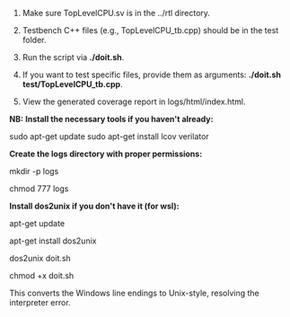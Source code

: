 1) Make sure TopLevelCPU.sv is in the ../rtl directory.

2) Testbench C++ files (e.g., TopLevelCPU_tb.cpp) should be in the test folder.

3) Run the script via **./doit.sh**.

4) If you want to test specific files, provide them as arguments: **./doit.sh test/TopLevelCPU_tb.cpp**.

5) View the generated coverage report in logs/html/index.html.


**NB:**
**Install the necessary tools if you haven't already:**

sudo apt-get update
sudo apt-get install lcov verilator

**Create the logs directory with proper permissions:**

mkdir -p logs

chmod 777 logs

**Install dos2unix if you don't have it (for wsl):**

apt-get update

apt-get install dos2unix

dos2unix doit.sh

chmod +x doit.sh


This converts the Windows line endings to Unix-style, resolving the interpreter error.
